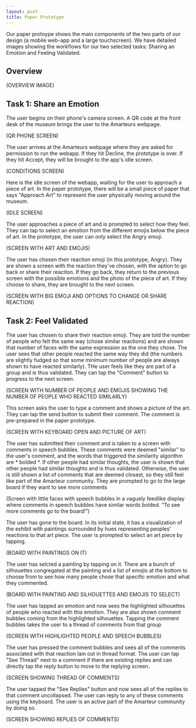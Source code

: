 ```yaml
---
layout: post
title: Paper Prototype
---
```


Our paper protoype shows the main components of the two parts of our design (a mobile web-app and a large touchscreen). We have detailed images showing the workflows for our two selected tasks: Sharing an Emotion and Feeling Validated.

## Overview


(OVERVIEW IMAGE)


## Task 1: Share an Emotion



The user begins on their phone's camera screen. A QR code at the front desk of the museum brings the user to the Amarteurs webpage.

(QR PHONE SCREEN)



The user arrives at the Amarteurs webpage where they are asked for permission to run the webapp. If they hit Decline, the prototype is over. If they hit Accept, they will be brought to the app's idle screen.

(CONDITIONS SCREEN)


Here is the idle screen of the webapp, waiting for the user to approach a piece of art. In the paper prototype, there will be a small piece of paper that says "Approach Art" to represent the user physically moving around the museum.


(IDLE SCREEN)


The user approaches a piece of art and is prompted to select how they feel. They can tap to select an emotion from the different emojis below the piece of art. In the prototype, the user can only select the Angry emoji.


(SCREEN WITH ART AND EMOJIS)


The user has chosen their reaction emoji (in this prototype, Angry). They are shown a screen with the reaction they've chosen, with the option to go back or share their reaciton. If they go back, they return to the previous screen with the possible emotions and the photo of the piece of art. If they choose to share, they are brought to the next screen.


(SCREEN WITH BIG EMOJI AND OPTIONS TO CHANGE OR SHARE REACTION)



## Task 2: Feel Validated


The user has chosen to share their reaction emoji. They are told the number of people who felt the same way (chose similar reactions) and are shown that number of faces with the same expression as the one they chose. The user sees that other people reacted the same way they did (the numbers are slightly fudged so that some minimum number of people are always shown to have reacted similarly). THe user feels like they are part of a group and is thus validated. They can tap the "Comment" button to progress to the next screen.


(SCREEN WITH NUMBER OF PEOPLE AND EMOJIS SHOWING THE NUMBER OF PEOPLE WHO REACTED SIMILARLY)


This screen asks the user to type a comment and shows a picture of the art. They can tap the send button to submit their comment. The comment is pre-prepared in the paper prototype.


(SCREEN WITH KEYBOARD OPEN AND PICTURE OF ART)


The user has submitted their comment and is taken to a screen with comments in speech bubbles. These comments were deemed "similar" to the user's comment, and the words that triggered the similarity algorithm are * bolded *. If other people had similar thoughts, the user is shown that other people had similar thoughts and is thus validated. Otherwise, the user is still shown a list of comments that are deemed closest, so they still feel like part of the Amarteur community. They are prompted to go to the large board if they want to see more comments


(Screen with little faces with speech bubbles in a vaguely feedlike display where comments in speech bubbles have similar words bolded. “To see more comments go to the board!”)


The user has gone to the board. In its initial state, it has a visualization of the exhibit with paintings surrounded by hues representing peoples' reactions to that art piece. The user is prompted to select an art piece by tapping.

(BOARD WITH PAINTINGS ON IT)


The user has selcted a painting by tapping on it. There are a bunch of silhouettes congregated at the painting and a list of emojis at the bottom to choose from to see how many people chose that specific emotion and what they commented.


(BOARD WITH PAINTING AND SILHOUETTES AND EMOJIS TO SELECT)


The user has tapped an emotion and now sees the highlighted silhouettes of people who reacted with this emotion. They are also shown comment bubbles coming from the highlighted silhouettes. Tapping the comment bubbles takes the user to a thread of comments from that group


(SCREEN WITH HIGHLIGHTED PEOPLE AND SPEECH BUBBLES)


The user has pressed the comment bubbles and sees all of the comments associated with that reaction lain out in thread format. The user can tap "See Thread" next to a comment if there are existing replies and can directly tap the reply button to move to the replying screen.


(SCREEN SHOWING THREAD OF COMMENTS)


The user tapped the "See Replies" button and now sees all of the replies to that comment uncollapsed. The user can reply to any of these comments using the keyboard. The user is an active part of the Amarteur community by doing so.


(SCREEN SHOWING REPLIES OF COMMENTS)
